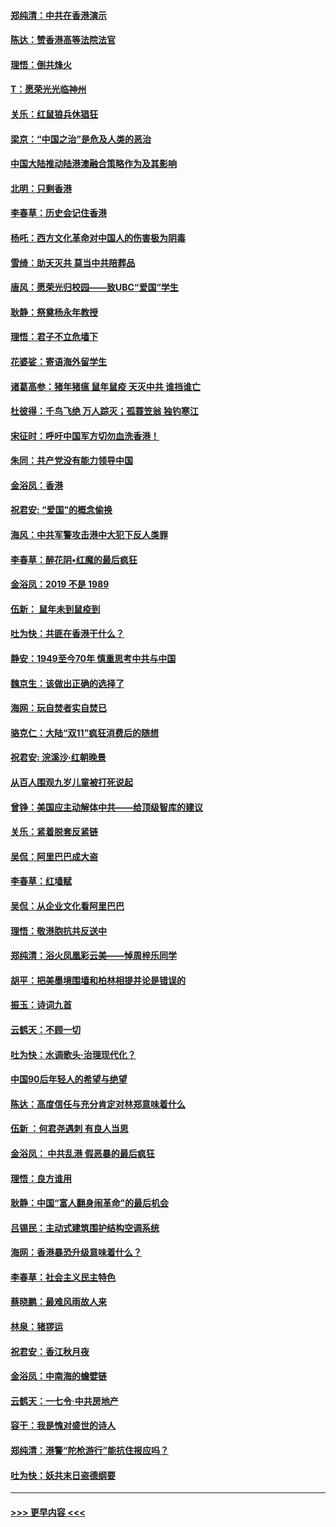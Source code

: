 #### [郑纯清：中共在香港演示](../pages/nsc993/n11670539.md?t=11211701) 
#### [陈达：赞香港高等法院法官](../pages/nsc993/n11669542.md?t=11211701) 
#### [理悟：倒共烽火](../pages/nsc993/n11668844.md?t=11211701) 
#### [T：愿荣光光临神州](../pages/nsc993/n11668421.md?t=11211701) 
#### [关乐：红鼠狼兵休猖狂](../pages/nsc993/n11668378.md?t=11211701) 
#### [梁京：“中国之治”是危及人类的恶治](../pages/nsc993/n11668328.md?t=11211701) 
#### [中国大陆推动陆港澳融合策略作为及其影响](../pages/nsc993/n11668157.md?t=11211701) 
#### [北明：只剩香港](../pages/nsc993/n11668002.md?t=11211701) 
#### [李春草：历史会记住香港](../pages/nsc993/n11667927.md?t=11211701) 
#### [杨吒：西方文化革命对中国人的伤害极为阴毒](../pages/nsc993/n11664521.md?t=11211701) 
#### [雪绮：助天灭共 莫当中共陪葬品](../pages/nsc993/n11662650.md?t=11211701) 
#### [唐风：愿荣光归校园——致UBC“爱国”学生](../pages/nsc993/n11662194.md?t=11211701) 
#### [耿静：祭奠杨永年教授](../pages/nsc993/n11662514.md?t=11211701) 
#### [理悟：君子不立危墙下](../pages/nsc993/n11662172.md?t=11211701) 
#### [花婆娑：寄语海外留学生](../pages/nsc993/n11662121.md?t=11211701) 
#### [诸葛高参：猪年猪瘟 鼠年鼠疫 天灭中共 谁挡谁亡](../pages/nsc993/n11661980.md?t=11211701) 
#### [杜彼得：千鸟飞绝 万人踪灭；孤蓑笠翁 独钓寒江](../pages/nsc993/n11661170.md?t=11211701) 
#### [宋征时：呼吁中国军方切勿血洗香港！](../pages/nsc993/n11415318.md?t=11211701) 
#### [朱同：共产党没有能力领导中国](../pages/nsc993/n11660421.md?t=11211701) 
#### [金浴凤：香港](../pages/nsc993/n11660419.md?t=11211701) 
#### [祝君安: “爱国”的概念偷换](../pages/nsc993/n11659706.md?t=11211701) 
#### [海风：中共军警攻击港中大犯下反人类罪](../pages/nsc993/n11659632.md?t=11211701) 
#### [李春草：醉花阴•红魔的最后疯狂](../pages/nsc993/n11659287.md?t=11211701) 
#### [金浴凤：2019 不是 1989](../pages/nsc993/n11657663.md?t=11211701) 
#### [伍新： 鼠年未到鼠疫到](../pages/nsc993/n11655098.md?t=11211701) 
#### [吐为快：共匪在香港干什么？](../pages/nsc993/n11654891.md?t=11211701) 
#### [静安：1949至今70年 慎重思考中共与中国](../pages/nsc993/n11651244.md?t=11211701) 
#### [魏京生：该做出正确的选择了](../pages/nsc993/n11653084.md?t=11211701) 
#### [海网：玩自焚者实自焚已](../pages/nsc993/n11652423.md?t=11211701) 
#### [骆克仁：大陆“双11”疯狂消费后的随想](../pages/nsc993/n11652305.md?t=11211701) 
#### [祝君安: 浣溪沙·红朝晚景](../pages/nsc993/n11652258.md?t=11211701) 
#### [从百人围观九岁儿童被打死说起](../pages/nsc993/n11651030.md?t=11211701) 
#### [曾铮：美国应主动解体中共——给顶级智库的建议](../pages/nsc993/n11649888.md?t=11211701) 
#### [关乐：紧着脱套反紧链](../pages/nsc993/n11649069.md?t=11211701) 
#### [吴侃：阿里巴巴成大盗](../pages/nsc993/n11645523.md?t=11211701) 
#### [李春草：红墙赋](../pages/nsc993/n11646389.md?t=11211701) 
#### [吴侃：从企业文化看阿里巴巴](../pages/nsc993/n11645476.md?t=11211701) 
#### [理悟：敬港胞抗共反送中](../pages/nsc993/n11645466.md?t=11211701) 
#### [郑纯清：浴火凤凰彩云美——悼周梓乐同学](../pages/nsc993/n11645155.md?t=11211701) 
#### [胡平：把美墨境围墙和柏林相提并论是错误的](../pages/nsc993/n11645134.md?t=11211701) 
#### [振玉：诗词九首](../pages/nsc993/n11644081.md?t=11211701) 
#### [云鹤天：不顾一切](../pages/nsc993/n11643508.md?t=11211701) 
#### [吐为快：水调歌头·治理现代化？](../pages/nsc993/n11643485.md?t=11211701) 
#### [中国90后年轻人的希望与绝望](../pages/nsc993/n11642317.md?t=11211701) 
#### [陈达：高度信任与充分肯定对林郑意味着什么](../pages/nsc993/n11641441.md?t=11211701) 
#### [伍新 ：何君尧遇刺 有良人当思](../pages/nsc993/n11641503.md?t=11211701) 
#### [金浴凤： 中共乱港  假恶暴的最后疯狂](../pages/nsc993/n11641495.md?t=11211701) 
#### [理悟：良方谁用](../pages/nsc993/n11641463.md?t=11211701) 
#### [耿静：中国“富人翻身闹革命”的最后机会](../pages/nsc993/n11640655.md?t=11211701) 
#### [吕锡民：主动式建筑围护结构空调系统](../pages/nsc993/n11640168.md?t=11211701) 
#### [海网：香港暴恐升级意味着什么？](../pages/nsc993/n11635904.md?t=11211701) 
#### [李春草：社会主义民主特色](../pages/nsc993/n11634657.md?t=11211701) 
#### [蔡晓鹏：最难风雨故人来](../pages/nsc993/n11633145.md?t=11211701) 
#### [林泉：猪猡运](../pages/nsc993/n11631469.md?t=11211701) 
#### [祝君安：香江秋月夜](../pages/nsc993/n11631440.md?t=11211701) 
#### [金浴凤：中南海的蟾嬖链](../pages/nsc993/n11631290.md?t=11211701) 
#### [云鹤天：一七令·中共房地产](../pages/nsc993/n11630084.md?t=11211701) 
#### [容干：我是愧对盛世的诗人](../pages/nsc993/n11630059.md?t=11211701) 
#### [郑纯清：港警“陀枪游行”能抗住报应吗？](../pages/nsc993/n11629999.md?t=11211701) 
#### [吐为快：妖共末日盗德纲要](../pages/nsc993/n11628610.md?t=11211701) 

----
#### [ >>> 更早内容 <<< ](../indexes/nsc993-earlier.md)
